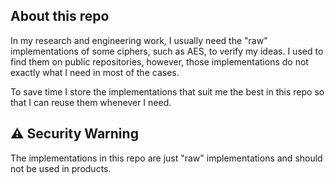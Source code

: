 
## About this repo

In my research and engineering work, I usually need the "raw" implementations of some ciphers, such as AES, to verify my ideas. I used to find them on public repositories, however, those implementations do not exactly what I need in most of the cases.

To save time I store the implementations that suit me the best in this repo so that I can reuse them whenever I need.

## :warning: Security Warning

The implementations in this repo are just "raw" implementations and should not be used in products.
